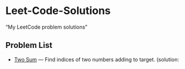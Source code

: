 # Leet-Code-Solutions
“My LeetCode problem solutions”
 ## Problem List
- [Two Sum](https://leetcode.com/problems/two-sum/) — Find indices of two numbers adding to target. (solution:
